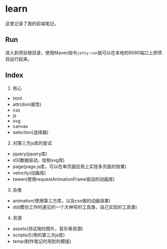 # learn
这里记录了我的前端笔记。

## Run
进入到项目根目录，使用Maven指令`jetty:run`就可以在本地的9090端口上把项目运行起来。

## Index
1. 核心
 * html
 * attr(dom属性)
 * css
 * js
 * svg
 * canvas
 * selection(选择器)
2. 对第三方js库的尝试
 * jquery(jquery库)
 * d3(数据驱动，绘制svg库)
 * page(page.js库，可以在单页面应用上实现多页面的效果)
 * velocity(动画库)
 * tween(使用requestAnimationFrame驱动的动画库)
3. 杂类
 * animation(使用第三方库，以及css做的动画效果)
 * dd(模仿工作时遇见的一个大神写的工具类，自己实现的工具类)
4. 资源
 * assets(测试用的图片，音乐等资源)
 * scripts(引用的第三方js库)
 * temp(制作笔记时用到的模版)
